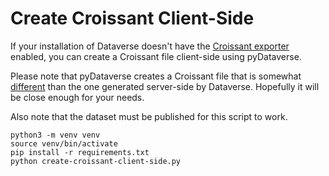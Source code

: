 # Create Croissant Client-Side

If your installation of Dataverse doesn't have the [Croissant exporter](https://github.com/gdcc/exporter-croissant) enabled, you can create a Croissant file client-side using pyDataverse.

Please note that pyDataverse creates a Croissant file that is somewhat [different](https://github.com/gdcc/exporter-croissant#differences-from-pydataverse) than the one generated server-side by Dataverse. Hopefully it will be close enough for your needs.

Also note that the dataset must be published for this script to work.

```
python3 -m venv venv
source venv/bin/activate
pip install -r requirements.txt
python create-croissant-client-side.py
```
